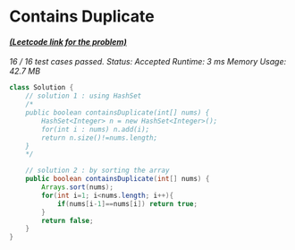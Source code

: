# **Contains Duplicate**

#### [_(Leetcode link for the problem)_](https://leetcode.com/problems/contains-duplicate/)

_16 / 16 test cases passed.
Status: Accepted
Runtime: 3 ms
Memory Usage: 42.7 MB_

```java
class Solution {
    // solution 1 : using HashSet
    /*
    public boolean containsDuplicate(int[] nums) {
        HashSet<Integer> n = new HashSet<Integer>();
        for(int i : nums) n.add(i);
        return n.size()!=nums.length;
    }
    */

    // solution 2 : by sorting the array
    public boolean containsDuplicate(int[] nums) {
        Arrays.sort(nums);
        for(int i=1; i<nums.length; i++){
            if(nums[i-1]==nums[i]) return true;
        }
        return false;
    }
}
```
